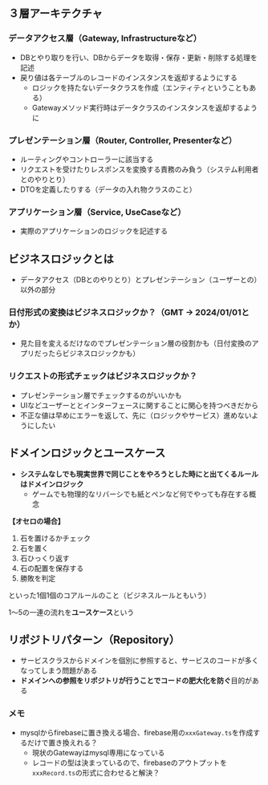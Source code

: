 ## ３層アーキテクチャ
### データアクセス層（Gateway, Infrastructureなど）
- DBとやり取りを行い、DBからデータを取得・保存・更新・削除する処理を記述
- 戻り値は各テーブルのレコードのインスタンスを返却するようにする
  - ロジックを持たないデータクラスを作成（エンティティということもある）
  - Gatewayメソッド実行時はデータクラスのインスタンスを返却するように

### プレゼンテーション層（Router, Controller, Presenterなど）
- ルーティングやコントローラーに該当する
- リクエストを受けたりレスポンスを変換する責務のみ負う（システム利用者とのやりとり）
- DTOを定義したりする（データの入れ物クラスのこと）

### アプリケーション層（Service, UseCaseなど）
- 実際のアプリケーションのロジックを記述する

## ビジネスロジックとは
- データアクセス（DBとのやりとり）とプレゼンテーション（ユーザーとの）以外の部分

### 日付形式の変換はビジネスロジックか？（GMT -> 2024/01/01とか）
- 見た目を変えるだけなのでプレゼンテーション層の役割かも（日付変換のアプリだったらビジネスロジックかも）

### リクエストの形式チェックはビジネスロジックか？
- プレゼンテーション層でチェックするのがいいかも
- UIなどユーザーととインターフェースに関することに関心を持つべきだから
- 不正な値は早めにエラーを返して、先に（ロジックやサービス）進めないようにしたい

## ドメインロジックとユースケース
- **システムなしでも現実世界で同じことをやろうとした時にと出てくるルールはドメインロジック**
  - ゲームでも物理的なリバーシでも紙とペンなど何でやっても存在する概念

**【オセロの場合】**
1. 石を置けるかチェック
2. 石を置く
3. 石ひっくり返す
4. 石の配置を保存する
5. 勝敗を判定

といった1個1個のコアルールのこと（ビジネスルールともいう）

1〜5の一連の流れを**ユースケース**という


## リポジトリパターン（Repository）
- サービスクラスからドメインを個別に参照すると、サービスのコードが多くなってしまう問題がある
- **ドメインへの参照をリポジトリが行うことでコードの肥大化を防ぐ**目的がある

### メモ
- mysqlからfirebaseに置き換える場合、firebase用の`xxxGateway.ts`を作成するだけで置き換えれる？
  - 現状のGatewayはmysql専用になっている
  - レコードの型は決まっているので、firebaseのアウトプットを`xxxRecord.ts`の形式に合わせると解決？